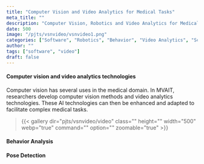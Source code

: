 ```yaml
---
title: "Computer Vision and Video Analytics for Medical Tasks"
meta_title: ""
description: "Computer Vision, Robotics and Video Analytics for Medical Tasks"
date: 500
image: "/pjts/vsnvideo/vsnvideo1.png"
categories: ["Software", "Robotics", "Behavior", "Video Analytics", "Scene Inference"]
author: ""
tags: ["software", "video"]
draft: false
---
```


#### Computer vision and video analytics technologies
Computer vision has several uses in the medical domain. In MVAIT, researchers develop computer vision methods and video analytics technologies. These AI technologies can then be enhanced and adapted to facilitate complex medical tasks.
> {{< gallery dir="pjts/vsnvideo/video" class="" height="" width="500" webp="true" command="" option="" zoomable="true" >}}


#### Behavior Analysis 
> 

#### Pose Detection
> 
